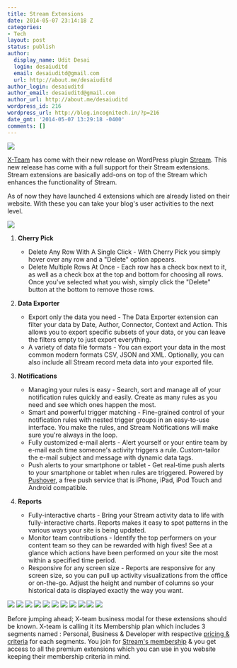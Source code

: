 ```yaml
---
title: Stream Extensions
date: 2014-05-07 23:14:18 Z
categories:
- Tech
layout: post
status: publish
author:
  display_name: Udit Desai
  login: desaiuditd
  email: desaiuditd@gmail.com
  url: http://about.me/desaiuditd
author_login: desaiuditd
author_email: desaiuditd@gmail.com
author_url: http://about.me/desaiuditd
wordpress_id: 216
wordpress_url: http://blog.incognitech.in/?p=216
date_gmt: '2014-05-07 13:29:18 -0400'
comments: []
---
```


![](/uploads/2014/05/Screenshot-from-2014-05-07-174126.png)

[X-Team](http://x-team.com/) has come with their new release on WordPress plugin [Stream](https://wp-stream.com). This new release has come with a full support for their Stream extensions. Stream extensions are basically add-ons on top of the Stream which enhances the functionality of Stream.

As of now they have launched 4 extensions which are already listed on their website. With these you can take your blog's user activities to the next level.

![](/uploads/2014/05/Screenshot-from-2014-05-07-174526-472x180.png)

1. **Cherry Pick**

    - Delete Any Row With A Single Click - With Cherry Pick you simply hover over any row and a "Delete" option appears.
    - Delete Multiple Rows At Once - Each row has a check box next to it, as well as a check box at the top and bottom for choosing all rows. Once you've selected what you wish, simply click the "Delete" button at the bottom to remove those rows.

2. **Data Exporter**

    - Export only the data you need - The Data Exporter extension can filter your data by Date, Author, Connector, Context and Action. This allows you to export specific subsets of your data, or you can leave the filters empty to just export everything.
    - A variety of data file formats - You can export your data in the most common modern formats CSV, JSON and XML. Optionally, you can also include all Stream record meta data into your exported file.

3. **Notifications**

    - Managing your rules is easy - Search, sort and manage all of your notification rules quickly and easily. Create as many rules as you need and see which ones happen the most.
    - Smart and powerful trigger matching - Fine-grained control of your notification rules with nested trigger groups in an easy-to-use interface. You make the rules, and Stream Notifications will make sure you're always in the loop.
    - Fully customized e-mail alerts - Alert yourself or your entire team by e-mail each time someone's activity triggers a rule. Custom-tailor the e-mail subject and message with dynamic data tags.
    - Push alerts to your smartphone or tablet - Get real-time push alerts to your smartphone or tablet when rules are triggered. Powered by [Pushover](https://pushover.net/), a free push service that is iPhone, iPad, iPod Touch and Android compatible.

4. **Reports**

    -  Fully-interactive charts - Bring your Stream activity data to life with fully-interactive charts. Reports makes it easy to spot patterns in the various ways your site is being updated.
    - Monitor team contributions - Identify the top performers on your content team so they can be rewarded with high fives! See at a glance which actions have been performed on your site the most within a specified time period.
    - Responsive for any screen size - Reports are responsive for any screen size, so you can pull up activity visualizations from the office or on-the-go. Adjust the height and number of columns so your historical data is displayed exactly the way you want.

![](/uploads/2014/05/cherry_pick_multiple_delete-770x422-472x258.png)
![](/uploads/2014/05/cherry_pick_single_row_delete-770x422-472x258.png)
![](/uploads/2014/05/data_exporter_file_formats-770x422-472x258.png)
![](/uploads/2014/05/data_exporter_filter_options-770x422-472x258.png)
![](/uploads/2014/05/notifications-email-770x422-472x258.png)
![](/uploads/2014/05/notifications-list-770x422-472x258.png)
![](/uploads/2014/05/notifications-push-770x422-472x258.png)
![](/uploads/2014/05/notifications-triggers-770x422-472x258.png)
![](/uploads/2014/05/reports-interactive-716x422-451x266.png)
![](/uploads/2014/05/reports-responsive-770x422-472x258.png)
![](/uploads/2014/05/reports-team-718x422-452x266.png)

Before jumping ahead; X-team business modal for these extensions should be known. X-team is calling it its Membership plan which includes 3 segments named : Personal, Business & Developer with respective [pricing & criteria](https://wp-stream.com/#pricing) for each segments. You join for [Stream's membership](https://wp-stream.com/join/?ref=8) & you get access to all the premium extensions which you can use in you website keeping their membership criteria in mind.
